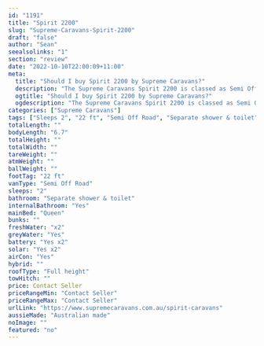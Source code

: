```yaml
---
id: "1191"
title: "Spirit 2200"
slug: "Supreme-Caravans-Spirit-2200"
draft: "false"
author: "Sean"
seealsolinks: "1"
section: "review"
date: "2022-10-10T22:00:09+11:00"
meta:
  title: "Should I buy Spirit 2200 by Supreme Caravans?"
  description: "The Supreme Caravans Spirit 2200 is classed as Semi Off Road, and sleeps 2 people. It is Australian made and comes in at 22 ft. It generally has Separate shower & toilet."
  ogtitle: "Should I buy Spirit 2200 by Supreme Caravans?"
  ogdescription: "The Supreme Caravans Spirit 2200 is classed as Semi Off Road, and sleeps 2 people. It is Australian made and comes in at 22 ft. It generally has Separate shower & toilet."
categories: ["Supreme Caravans"]
tags: ["Sleeps 2", "22 ft", "Semi Off Road", "Separate shower & toilet", "Full height", "Price Unknown", "Australian made"]
totalLength: ""
bodyLength: "6.7"
totalHeight: ""
totalWidth: ""
tareWeight: ""
atmWeight: ""
ballWeight: ""
footTag: "22 ft"
vanType: "Semi Off Road"
sleeps: "2"
bathroom: "Separate shower & toilet"
internalBathroom: "Yes"
mainBed: "Queen"
bunks: ""
freshWater: "x2"
greyWater: "Yes"
battery: "Yes x2"
solar: "Yes x2"
airCon: "Yes"
hybrid: ""
roofType: "Full height"
towHitch: ""
price: Contact Seller
priceRangeMin: "Contact Seller"
priceRangeMax: "Contact Seller"
urlLink: "https://www.supremecaravans.com.au/spirit-caravans"
aussieMade: "Australian made"
noImage: ""
featured: "no"
---
```

